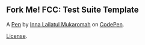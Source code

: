 Fork Me! FCC: Test Suite Template
---------------------------------


A [Pen](https://codepen.io/innalailatul27/pen/MWbgWqw) by [Inna Lailatul Mukaromah](https://codepen.io/innalailatul27) on [CodePen](https://codepen.io).

[License](https://codepen.io/innalailatul27/pen/MWbgWqw/license).